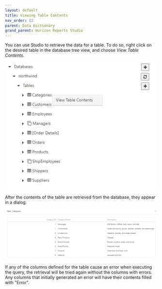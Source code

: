 ```yaml
---
layout: default
title: Viewing Table Contents
nav_order: 12
parent: Data Dictionary
grand_parent: Horizon Reports Studio
---
```


You can use Studio to retrieve the data for a table. To do so, right click on the desired table in the database tree view, and choose *View Table Contents*. 

![](/assets/images/viewtablemenu.png)

After the contents of the table are retrieved from the database, they appear in a dialog. 

![](/assets/images/tablecontents.png)

If any of the columns defined for the table cause an error when executing the query, the retrieval will be tried again without the columns with errors. Any columns that initially generated an error will have their contents filled with "Error".